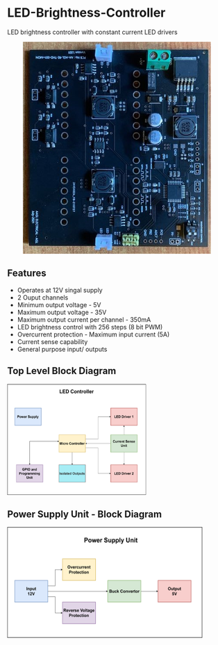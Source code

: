 # LED-Brightness-Controller
LED brightness controller with constant current LED drivers

<p align="center">
  <img src="https://github.com/gayangana/LED-Brightness-Controller/blob/main/Images/LED%20Controller%20PCB.jpg">
<p>
  
## Features
- Operates at 12V singal supply
- 2 Ouput channels
- Minimum output voltage - 5V
- Maximum output voltage - 35V
- Maximum output current per channel - 350mA
- LED brightness control with 256 steps (8 bit PWM)
- Overcurrent protection - Maximum input current (5A)
- Current sense capability
- General purpose input/ outputs

## Top Level Block Diagram

<p align="left">
  <img src="https://github.com/gayangana/LED-Brightness-Controller/blob/main/Images/Top%20Level%20Block%20Diagram.png" width="320" height="255">
<p>

## Power Supply Unit - Block Diagram

<p align="left"> 
  <img src="https://github.com/gayangana/LED-Brightness-Controller/blob/main/Images/Power%20Supply%20Block%20Diagram.png" width="450" height="255">
<p>




